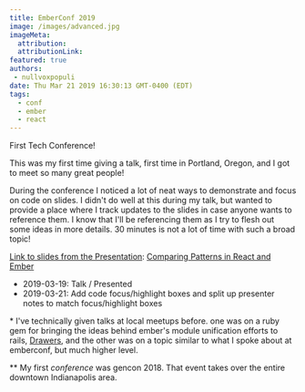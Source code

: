 ```yaml
---
title: EmberConf 2019
image: /images/advanced.jpg
imageMeta:
  attribution:
  attributionLink:
featured: true
authors:
 - nullvoxpopuli
date: Thu Mar 21 2019 16:30:13 GMT-0400 (EDT)
tags:
  - conf
  - ember
  - react
---
```


First Tech Conference!

This was my first time giving a talk, first time in Portland, Oregon, and I got to meet so many great people!

During the conference I noticed a lot of neat ways to demonstrate and focus on code on slides. I didn't do well at this during my talk, but wanted to provide a place where I track updates to the slides in case anyone wants to reference them. I know that I'll be referencing them as I try to flesh out some ideas in more details. 30 minutes is not a lot of time with such a broad topic!

[Link to slides from the Presentation](todo): [Comparing Patterns in React and Ember](todo)

 - 2019-03-19: Talk / Presented 
 - 2019-03-21: Add code focus/highlight boxes and split up presenter notes to match focus/highlight boxes




\* I've technically given talks at local meetups before.
one was on a ruby gem for bringing the ideas behind ember's module unification efforts to rails, [Drawers](https://github.com/nullvoxpopuli/drawers), and the other was on a topic similar to what I spoke about at emberconf, but much higher level.

\*\* My first _conference_ was gencon 2018. That event takes over the entire downtown Indianapolis area. 
